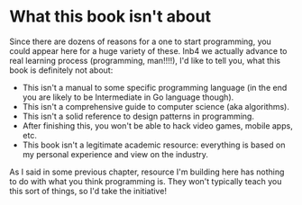 # What this book isn't about

Since there are dozens of reasons for a one to start programming, you could appear here for a huge variety of these. Inb4 we actually advance to real learning process (programming, man!!!!), I'd like to tell you, what this book is definitely not about:

* This isn't a manual to some specific programming language (in the end you are likely to be Intermediate in Go language though).
* This isn't a comprehensive guide to computer science (aka algorithms).
* This isn't a solid reference to design patterns in programming.
* After finishing this, you won't be able to hack video games, mobile apps, etc.
* This book isn't a legitimate academic resource: everything is based on my personal experience and view on the industry.

As I said in some previous chapter, resource I'm building here has nothing to do with what you think programming is. They won't typically teach you this sort of things, so I'd take the initiative!
